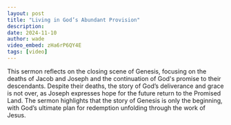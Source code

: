 ```yaml
---
layout: post
title: "Living in God’s Abundant Provision"
description: 
date: 2024-11-10
author: wade
video_embed: zHa6rP6QY4E
tags: [video]
---
```


This sermon reflects on the closing scene of Genesis, focusing on the deaths of Jacob and Joseph and the continuation of God's promise to their descendants. Despite their deaths, the story of God’s deliverance and grace is not over, as Joseph expresses hope for the future return to the Promised Land. The sermon highlights that the story of Genesis is only the beginning, with God’s ultimate plan for redemption unfolding through the work of Jesus.

